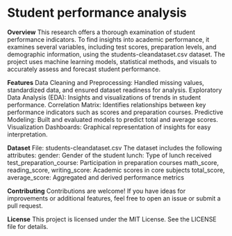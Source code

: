 # Student performance analysis 

**Overview**
This research offers a thorough examination of student performance indicators. To find insights into academic performance, it examines several variables, including test scores, preparation levels, and demographic information, using the students-cleandataset.csv dataset. The project uses machine learning models, statistical methods, and visuals to accurately assess and forecast student performance.

**Features**
Data Cleaning and Preprocessing: Handled missing values, standardized data, and ensured dataset readiness for analysis.
Exploratory Data Analysis (EDA): Insights and visualizations of trends in student performance.
Correlation Matrix: Identifies relationships between key performance indicators such as scores and preparation courses.
Predictive Modeling: Built and evaluated models to predict total and average scores.
Visualization Dashboards: Graphical representation of insights for easy interpretation.

**Dataset**
File: students-cleandataset.csv
The dataset includes the following attributes:
gender: Gender of the student
lunch: Type of lunch received
test_preparation_course: Participation in preparation courses
math_score, reading_score, writing_score: Academic scores in core subjects
total_score, average_score: Aggregated and derived performance metrics

**Contributing**
Contributions are welcome! If you have ideas for improvements or additional features, feel free to open an issue or submit a pull request.

**License**
This project is licensed under the MIT License. See the LICENSE file for details.


